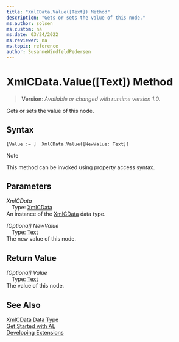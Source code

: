 ```yaml
---
title: "XmlCData.Value([Text]) Method"
description: "Gets or sets the value of this node."
ms.author: solsen
ms.custom: na
ms.date: 03/24/2022
ms.reviewer: na
ms.topic: reference
author: SusanneWindfeldPedersen
---
```

[//]: # (START>DO_NOT_EDIT)
[//]: # (IMPORTANT:Do not edit any of the content between here and the END>DO_NOT_EDIT.)
[//]: # (Any modifications should be made in the .xml files in the ModernDev repo.)
# XmlCData.Value([Text]) Method
> **Version**: _Available or changed with runtime version 1.0._

Gets or sets the value of this node.


## Syntax
```AL
[Value := ]  XmlCData.Value([NewValue: Text])
```
> [!NOTE]
> This method can be invoked using property access syntax.
## Parameters
*XmlCData*  
&emsp;Type: [XmlCData](xmlcdata-data-type.md)  
An instance of the [XmlCData](xmlcdata-data-type.md) data type.  

*[Optional] NewValue*  
&emsp;Type: [Text](../text/text-data-type.md)  
The new value of this node.  


## Return Value
*[Optional] Value*  
&emsp;Type: [Text](../text/text-data-type.md)  
The value of this node.


[//]: # (IMPORTANT: END>DO_NOT_EDIT)
## See Also
[XmlCData Data Type](xmlcdata-data-type.md)  
[Get Started with AL](../../devenv-get-started.md)  
[Developing Extensions](../../devenv-dev-overview.md)